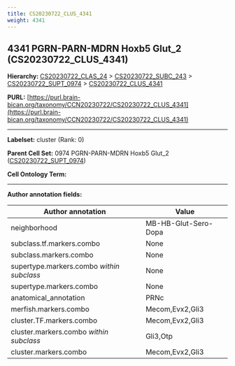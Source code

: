 ```yaml
---
title: CS20230722_CLUS_4341
weight: 4341
---
```

## 4341 PGRN-PARN-MDRN Hoxb5 Glut_2 (CS20230722_CLUS_4341)
<b>Hierarchy: </b>
[CS20230722_CLAS_24](../CS20230722_CLAS_24) >
[CS20230722_SUBC_243](../CS20230722_SUBC_243) >
[CS20230722_SUPT_0974](../CS20230722_SUPT_0974) >
[CS20230722_CLUS_4341](../CS20230722_CLUS_4341)

**PURL:** [https://purl.brain-bican.org/taxonomy/CCN20230722/CS20230722_CLUS_4341](https://purl.brain-bican.org/taxonomy/CCN20230722/CS20230722_CLUS_4341)

---


**Labelset:** cluster (Rank: 0)

**Parent Cell Set:** 0974 PGRN-PARN-MDRN Hoxb5 Glut_2 ([CS20230722_SUPT_0974](../CS20230722_SUPT_0974))



**Cell Ontology Term:** 

[MARKER GENES.]: #


---

[TRANSFERRED ANNOTATIONS.]: #


[AUTHOR ANNOTATION FIELDS.]: #


**Author annotation fields:**

| Author annotation | Value |
|-------------------|-------|
|neighborhood|MB-HB-Glut-Sero-Dopa|
|subclass.tf.markers.combo|None|
|subclass.markers.combo|None|
|supertype.markers.combo _within subclass_|None|
|supertype.markers.combo|None|
|anatomical_annotation|PRNc|
|merfish.markers.combo|Mecom,Evx2,Gli3|
|cluster.TF.markers.combo|Mecom,Evx2,Gli3|
|cluster.markers.combo _within subclass_|Gli3,Otp|
|cluster.markers.combo|Mecom,Evx2,Gli3|
